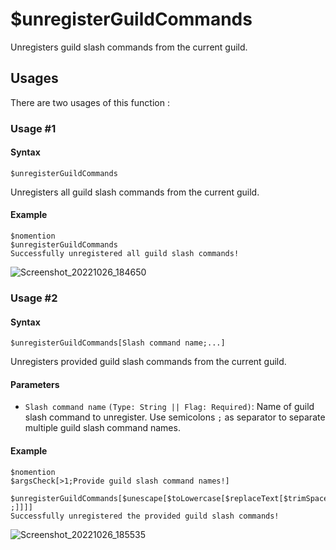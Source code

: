 # $unregisterGuildCommands
Unregisters guild slash commands from the current guild.

## Usages
There are two usages of this function :

### Usage #1
#### Syntax
```
$unregisterGuildCommands
```
Unregisters all guild slash commands from the current guild.

#### Example
```
$nomention
$unregisterGuildCommands
Successfully unregistered all guild slash commands!
```
![Screenshot_20221026_184650](https://user-images.githubusercontent.com/95774950/198040434-101a9391-7f93-457a-b59e-adb8a7eda6b3.png)

### Usage #2
#### Syntax
```
$unregisterGuildCommands[Slash command name;...]
```
Unregisters provided guild slash commands from the current guild.

#### Parameters
- `Slash command name` `(Type: String || Flag: Required)`: Name of guild slash command to unregister. Use semicolons `;` as separator to separate multiple guild slash command names.

#### Example
```
$nomention
$argsCheck[>1;Provide guild slash command names!]

$unregisterGuildCommands[$unescape[$toLowercase[$replaceText[$trimSpace[$message]; ;]]]]
Successfully unregistered the provided guild slash commands!
```
![Screenshot_20221026_185535](https://user-images.githubusercontent.com/95774950/198040479-f19497a7-e93b-4695-95fb-d8b629be5a1d.png)
